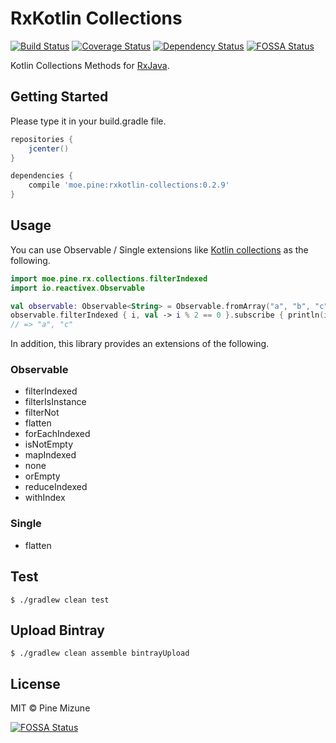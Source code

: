 # RxKotlin Collections
[![Build Status](https://img.shields.io/travis/pine/rxkotlin-collections/master.svg)](https://travis-ci.org/pine/rxkotlin-collections.svg?branch=master) [![Coverage Status](https://img.shields.io/coveralls/pine/rxkotlin-collections/master.svg)](https://coveralls.io/github/pine/rxkotlin-collections?branch=master) [![Dependency Status](https://img.shields.io/versioneye/d/user/projects/56f2a16f35630e0034fd9c8a.svg)](https://www.versioneye.com/user/projects/56f2a16f35630e0034fd9c8a)
[![FOSSA Status](https://app.fossa.io/api/projects/git%2Bgithub.com%2Fpine%2Frxkotlin-collections.svg?type=shield)](https://app.fossa.io/projects/git%2Bgithub.com%2Fpine%2Frxkotlin-collections?ref=badge_shield)

Kotlin Collections Methods for [RxJava](https://github.com/ReactiveX/RxJava).

## Getting Started
Please type it in your build.gradle file.

```groovy
repositories {
    jcenter()
}

dependencies {
    compile 'moe.pine:rxkotlin-collections:0.2.9'
}
```

## Usage
You can use Observable / Single extensions like [Kotlin collections](https://kotlinlang.org/api/latest/jvm/stdlib/kotlin.collections/) as the following.

```kotlin
import moe.pine.rx.collections.filterIndexed
import io.reactivex.Observable

val observable: Observable<String> = Observable.fromArray("a", "b", "c")
observable.filterIndexed { i, val -> i % 2 == 0 }.subscribe { println(it) }
// => "a", "c"
```

In addition, this library provides an extensions of the following.

### Observable
- filterIndexed
- filterIsInstance
- filterNot
- flatten
- forEachIndexed
- isNotEmpty
- mapIndexed
- none
- orEmpty
- reduceIndexed
- withIndex

### Single
- flatten

## Test

```
$ ./gradlew clean test
```

## Upload Bintray

```
$ ./gradlew clean assemble bintrayUpload
```

## License
MIT &copy; Pine Mizune



[![FOSSA Status](https://app.fossa.io/api/projects/git%2Bgithub.com%2Fpine%2Frxkotlin-collections.svg?type=large)](https://app.fossa.io/projects/git%2Bgithub.com%2Fpine%2Frxkotlin-collections?ref=badge_large)
